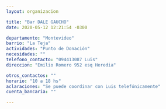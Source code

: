 ```yaml
---
layout: organizacion

title: "Bar DALE GAUCHO"
date: 2020-05-12 12:21:54 -0300

departamento: "Montevideo"
barrio: "La Teja"
actividades: "Punto de Donación"
necesidades: ""
telefono_contacto: "094413087 Luis"
direccion: "Emilio Romero 952 esq Heredia"

otros_contactos: ""
horario: "10 a 18 hs"
aclaraciones: "Se puede coordinar con Luis telefónicamente"
cuenta_bancaria: ""

---
```

